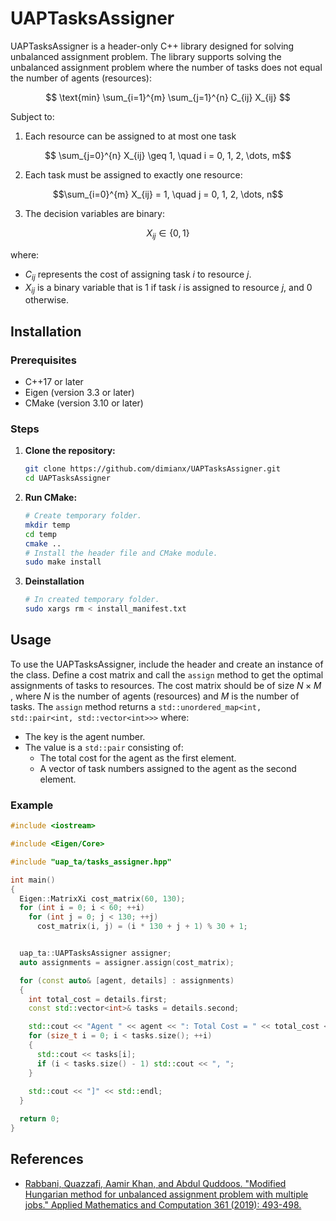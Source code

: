 # UAPTasksAssigner

UAPTasksAssigner is a header-only C++ library designed for solving unbalanced assignment problem. 
The library supports solving the unbalanced assignment problem where the number of tasks does not equal the number of agents (resources):

$$
\text{min} \sum_{i=1}^{m} \sum_{j=1}^{n} C_{ij} X_{ij}
$$

Subject to:
1. Each resource can be assigned to at most one task
```math
   \sum_{j=0}^{n} X_{ij} \geq 1, \quad i = 0, 1, 2, \dots, m
```

2. Each task must be assigned to exactly one resource:
```math
\sum_{i=0}^{m} X_{ij} = 1, \quad j = 0, 1, 2, \dots, n
```

3. The decision variables are binary:
```math
   X_{ij} \in \{0, 1\}
```

where:
-  $C_{ij}$  represents the cost of assigning task $i$ to resource $j$.
-  $X_{ij}$  is a binary variable that is 1 if task $i$ is assigned to resource $j$, and 0 otherwise.


## Installation
### Prerequisites
- C++17 or later
- Eigen (version 3.3 or later)
- CMake (version 3.10 or later)

### Steps

1. **Clone the repository:**
   ```sh
   git clone https://github.com/dimianx/UAPTasksAssigner.git
   cd UAPTasksAssigner
   ```
2. **Run CMake:**
   ```sh
   # Create temporary folder.
   mkdir temp
   cd temp
   cmake ..
   # Install the header file and CMake module. 
   sudo make install
   ```
3. **Deinstallation**
   ```sh
   # In created temporary folder.
   sudo xargs rm < install_manifest.txt 
   ```

## Usage
To use the UAPTasksAssigner, include the header and create an instance of the class. Define a cost matrix and call the `assign` method to get the optimal assignments of tasks to resources.
The cost matrix should be of size  $N \times M$ , where  $N$ is the number of agents (resources) and $M$  is the number of tasks. The `assign` method returns a `std::unordered_map<int, std::pair<int, std::vector<int>>>` where:
- The key is the agent number.
- The value is a `std::pair` consisting of:
  - The total cost for the agent as the first element.
  - A vector of task numbers assigned to the agent as the second element.

### Example

```cpp
#include <iostream>

#include <Eigen/Core>

#include "uap_ta/tasks_assigner.hpp"

int main() 
{
  Eigen::MatrixXi cost_matrix(60, 130);
  for (int i = 0; i < 60; ++i)
    for (int j = 0; j < 130; ++j) 
      cost_matrix(i, j) = (i * 130 + j + 1) % 30 + 1;


  uap_ta::UAPTasksAssigner assigner;
  auto assignments = assigner.assign(cost_matrix);

  for (const auto& [agent, details] : assignments) 
  {
    int total_cost = details.first;
    const std::vector<int>& tasks = details.second;

    std::cout << "Agent " << agent << ": Total Cost = " << total_cost << ", Tasks = [";
    for (size_t i = 0; i < tasks.size(); ++i) 
    {
      std::cout << tasks[i];
      if (i < tasks.size() - 1) std::cout << ", ";
    }
    
    std::cout << "]" << std::endl;
  }

  return 0;
}
```

## References
-  [Rabbani, Quazzafi, Aamir Khan, and Abdul Quddoos. "Modified Hungarian method for unbalanced assignment problem with multiple jobs." Applied Mathematics and Computation 361 (2019): 493-498.](https://doi.org/10.1016/j.amc.2019.05.041)
